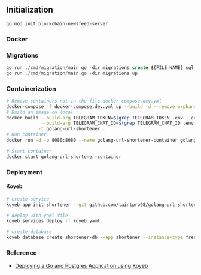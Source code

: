 ## Initialization
```bash
go mod init blockchain-newsfeed-server
```

### Docker
### Migrations
```sql
go run ./cmd/migration/main.go -dir migrations create ${FILE_NAME} sql
go run ./cmd/migration/main.go -dir migrations up
```

### Containerization
```bash
# Remove containers not in the file docker-compose.dev.yml
docker-compose -f docker-compose.dev.yml up --build -d --remove-orphans
# Build an image on local
docker build --build-arg TELEGRAM_TOKEN=$(grep TELEGRAM_TOKEN .env | cut -d '=' -f2) \
             --build-arg TELEGRAM_CHAT_ID=$(grep TELEGRAM_CHAT_ID .env | cut -d '=' -f2) \
            -t golang-url-shortener .
# Run container
docker run -d -p 8080:8080 --name golang-url-shortener-container golang-url-shortener

# Start container
docker start golang-url-shortener-container
```
### Deployment
#### Koyeb
```bash
# create service
koyeb app init shortener --git github.com/taintpro98/golang-url-shortener --git-branch main --git-builder docker --instance-type free --env "POSTGRES_HOST=ep-quiet-night-a4ehz4z4.us-east-1.pg.koyeb.app"

# deploy with yaml file
koyeb services deploy -f koyeb.yaml

# create database
koyeb database create shortener-db --app shortener --instance-type free --pg-version 16 --region was
```

### Reference
- [Deploying a Go and Postgres Application using Koyeb](https://wawand.co/blog/posts/deploying-a-go-app-to-koyeb)